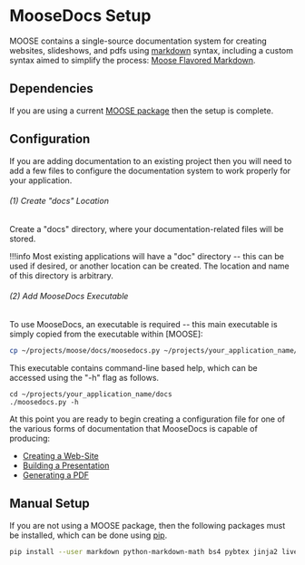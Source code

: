 # MooseDocs Setup

MOOSE contains a single-source documentation system for creating websites, slideshows, and pdfs
using [markdown](https://en.wikipedia.org/wiki/Markdown) syntax, including a custom syntax aimed to simplify the
process: [Moose Flavored Markdown](moose_markdown/index.md).

## Dependencies

If you are using a current [MOOSE package](getting_started/installation/index.md) then the setup is
complete.

## Configuration

If you are adding documentation to an existing project then you will need to add a few files to
configure the documentation system to work properly for your application.


###### (1) Create "docs" Location

Create a "docs" directory, where your documentation-related files will be stored.

!!!info
    Most existing applications will have a "doc" directory -- this can be used if desired, or another
    location can be created. The location and name of this directory is arbitrary.

###### (2) Add MooseDocs Executable

To use MooseDocs, an executable is required -- this main executable is simply copied from the
executable within [MOOSE]:

```bash
cp ~/projects/moose/docs/moosedocs.py ~/projects/your_application_name/docs
```

This executable contains command-line based help, which can be accessed using the "-h" flag as
follows.

```
cd ~/projects/your_application_name/docs
./moosedocs.py -h
```

At this point you are ready to begin creating a configuration file for one of the various forms
of documentation that MooseDocs is capable of producing:

* [Creating a Web-Site](moose_docs/website.md)
* [Building a Presentation](moose_docs/presentation.md)
* [Generating a PDF](moose_docs/pdf.md)


## Manual Setup

If you are not using a MOOSE package, then the following packages must be installed, which can
be done using [pip](https://pip.pypa.io/en/stable/).

```bash
pip install --user markdown python-markdown-math bs4 pybtex jinja2 livereload lxml pylatexenc anytree pandas
```
